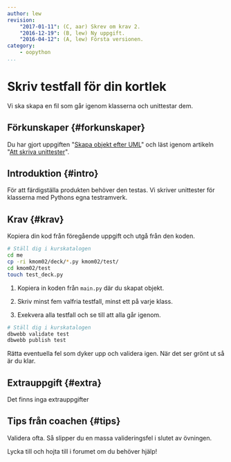 ```yaml
---
author: lew
revision:
    "2017-01-11": (C, aar) Skrev om krav 2.
    "2016-12-19": (B, lew) Ny uppgift.
    "2016-04-12": (A, lew) Första versionen.
category:
    - oopython
...
```

Skriv testfall för din kortlek
===================================

Vi ska skapa en fil som går igenom klasserna och unittestar dem.

<!--more-->


Förkunskaper {#forkunskaper}
-----------------------

Du har gjort uppgiften "[Skapa objekt efter UML](uppgift/skapa-objekt-efter-uml)" och läst igenom artikeln "[Att skriva unittester](kunskap/att-skriva-unittester)".



Introduktion {#intro}
-----------------------

För att färdigställa produkten behöver den testas. Vi skriver unittester för klasserna med Pythons egna testramverk.



Krav {#krav}
-----------------------

Kopiera din kod från föregående uppgift och utgå från den koden.

```bash
# Ställ dig i kurskatalogen
cd me
cp -ri kmom02/deck/*.py kmom02/test/
cd kmom02/test
touch test_deck.py
```

1. Kopiera in koden från `main.py` där du skapat objekt.

2. Skriv minst fem valfria testfall, minst ett på varje klass.

3. Exekvera alla testfall och se till att alla går igenom.

```bash
# Ställ dig i kurskatalogen
dbwebb validate test
dbwebb publish test
```

Rätta eventuella fel som dyker upp och validera igen. När det ser grönt ut så är du klar.



Extrauppgift {#extra}
-----------------------

Det finns inga extrauppgifter


Tips från coachen {#tips}
-----------------------

Validera ofta. Så slipper du en massa valideringsfel i slutet av övningen.

Lycka till och hojta till i forumet om du behöver hjälp!
